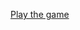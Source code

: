 [Play the game](https://orteil.dashnet.org/igm/?g=https://raw.githubusercontent.com/minituex/bug-clicker/refs/heads/main/config.txt)
